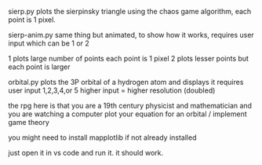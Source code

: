 sierp.py
plots the sierpinsky triangle using the chaos game algorithm, each point is 1 pixel.

sierp-anim.py
same thing but animated, to show how it works, requires user input which can be 1 or 2

1 plots large number of points each point is 1 pixel
2 plots lesser points but each point is larger

orbital.py
plots the 3P orbital of a hydrogen atom and displays it
requires user input 1,2,3,4,or 5
higher input = higher resolution (doubled)

the rpg here is that you are a 19th century physicist and mathematician and you are watching a computer plot your equation for an orbital / implement game theory

you might need to install mapplotlib if not already installed

just open it in vs code and run it. it should work.
